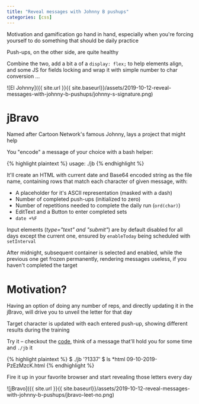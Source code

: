 ```yaml
---
title: "Reveal messages with Johnny B pushups"
categories: [css]
---
```



Motivation and gamification go hand in hand, especially when you're forcing
yourself to do something that should be daily practice

Push-ups, on the other side, are quite healthy

Combine the two, add a bit a of a `display: flex;` to help elements align,
and some JS for fields locking and wrap it with simple number to char
conversion ...

![El Johnny]({{ site.url }}{{ site.baseurl}}/assets/2019-10-12-reveal-messages-with-johnny-b-pushups/johnny-s-signature.png)


# jBravo

Named after Cartoon Network's famous Johnny, lays a project that might help

You "encode" a message of your choice with a bash helper:

{% highlight plaintext %}
usage: ./jb <message>
{% endhighlight %}

It'll create an HTML with current date and Base64 encoded string as the file
name, containing rows that match each character of given message, with:

  * A placeholder for it's ASCII representation (masked with a dash)
  * Number of completed push-ups (initialized to zero)
  * Number of repetitions needed to complete the daily run (`ord(char)`)
  * EditText and a Button to enter completed sets
  * `date +%F`

Input elements (_type="text" and "submit"_) are by default disabled for all
days except the current one, ensured by `enableToday` being scheduled with
`setInterval`

After midnight, subsequent container is selected and enabled, while the
previous one get frozen permanently, rendering messages useless, if you haven't
completed the target


# Motivation?

Having an option of doing any number of reps, and directly updating it in
the jBravo, will drive you to unveil the letter for that day

Target character is updated with each entered push-up, showing different
results during the training

Try it – checkout the [code](https://github.com/ushtipak/jbravo/), think of
a message that'll hold you for some time and `./jb` it

{% highlight plaintext %}
$ ./jb '?1337'
$ ls *html
09-10-2019-PzEzMzcK.html
{% endhighlight %}

Fire it up in your favorite browser and start revealing those letters every day

![jBravo]({{ site.url }}{{ site.baseurl}}/assets/2019-10-12-reveal-messages-with-johnny-b-pushups/jbravo-leet-no.png)

